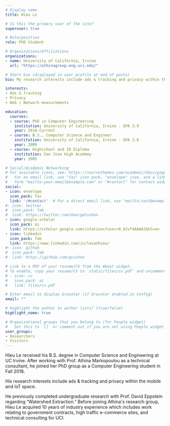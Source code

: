 ```yaml
---
# Display name
title: Hieu Le

# Is this the primary user of the site?
superuser: true

# Role/position
role: PhD Student

# Organizations/Affiliations
organizations:
- name: University of California, Irvine
  url: "https://athinagroup.eng.uci.edu/"

# Short bio (displayed in user profile at end of posts)
bio: My research interests include ads & tracking and privacy within the mobile and IoT space.

interests:
- Ads & Tracking
- Privacy
- Web / Network measurements

education:
  courses:
  - course: PhD in Computer Engineering
    institution: University of California, Irvine - GPA 3.9
    year: 2018-Current
  - course: B.S., Computer Science and Engineer
    institution: University of California, Irvine - GPA 3.6
    year: 2009
  - course: Highschool and IB Diploma
    institution: San Jose High Academy
    year: 2005

# Social/Academic Networking
# For available icons, see: https://sourcethemes.com/academic/docs/page-builder/#icons
#   For an email link, use "fas" icon pack, "envelope" icon, and a link in the
#   form "mailto:your-email@example.com" or "#contact" for contact widget.
social:
- icon: envelope
  icon_pack: fas
  link: '/#contact'  # For a direct email link, use "mailto:test@example.org".
#- icon: twitter
#  icon_pack: fab
#  link: https://twitter.com/GeorgeCushen
- icon: google-scholar
  icon_pack: ai
  link: https://scholar.google.com/citations?user=9_AJvf4AAAAJ&hl=en
- icon: linkedin
  icon_pack: fab
  link: https://www.linkedin.com/in/levanhieu/
#- icon: github
#  icon_pack: fab
#  link: https://github.com/gcushen

# Link to a PDF of your resume/CV from the About widget.
# To enable, copy your resume/CV to `static/files/cv.pdf` and uncomment the lines below.
# - icon: cv
#   icon_pack: ai
#   link: files/cv.pdf

# Enter email to display Gravatar (if Gravatar enabled in Config)
email: ""

# Highlight the author in author lists? (true/false)
highlight_name: true

# Organizational groups that you belong to (for People widget)
#   Set this to `[]` or comment out if you are not using People widget.
user_groups:
- Researchers
- Visitors
---
```


Hieu Le received his B.S. degree in Computer Science and Engineering at UC Irvine. After working with Prof. Athina Markopoulou as a technical consultant, he joined her PhD group as a Computer Engineering student in Fall 2018. 

His research interests include ads & tracking and privacy within the mobile and IoT space.

He previously completed undergraduate research with Prof. David Eppstein regarding “Watershed Extraction.” Before joining Athina's research group, Hieu Le acquired 10 years of industry experience which includes work relating to government contracts, high traffic e-commerce sites, and technical consulting for UCI.